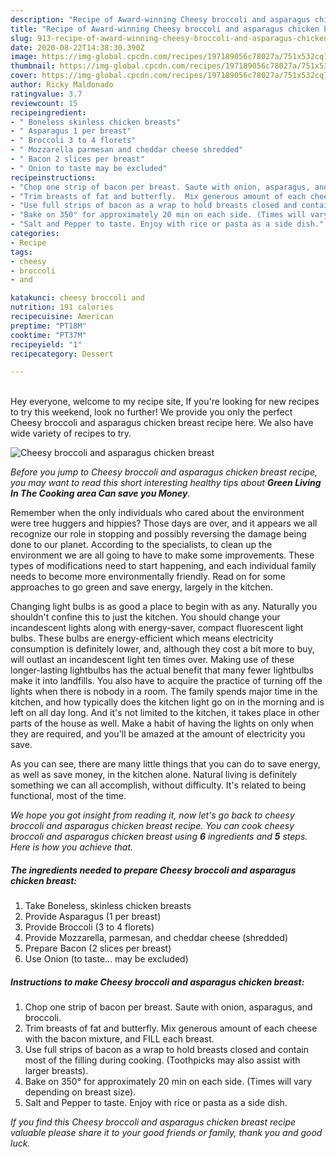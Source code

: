 ```yaml
---
description: "Recipe of Award-winning Cheesy broccoli and asparagus chicken breast"
title: "Recipe of Award-winning Cheesy broccoli and asparagus chicken breast"
slug: 913-recipe-of-award-winning-cheesy-broccoli-and-asparagus-chicken-breast
date: 2020-08-22T14:38:30.390Z
image: https://img-global.cpcdn.com/recipes/197189056c78027a/751x532cq70/cheesy-broccoli-and-asparagus-chicken-breast-recipe-main-photo.jpg
thumbnail: https://img-global.cpcdn.com/recipes/197189056c78027a/751x532cq70/cheesy-broccoli-and-asparagus-chicken-breast-recipe-main-photo.jpg
cover: https://img-global.cpcdn.com/recipes/197189056c78027a/751x532cq70/cheesy-broccoli-and-asparagus-chicken-breast-recipe-main-photo.jpg
author: Ricky Maldonado
ratingvalue: 3.7
reviewcount: 15
recipeingredient:
- " Boneless skinless chicken breasts"
- " Asparagus 1 per breast"
- " Broccoli 3 to 4 florets"
- " Mozzarella parmesan and cheddar cheese shredded"
- " Bacon 2 slices per breast"
- " Onion to taste may be excluded"
recipeinstructions:
- "Chop one strip of bacon per breast. Saute with onion, asparagus, and broccoli."
- "Trim breasts of fat and butterfly.  Mix generous amount of each cheese with the bacon mixture, and FILL each breast."
- "Use full strips of bacon as a wrap to hold breasts closed and contain most of the filling during cooking. (Toothpicks may also assist with larger breasts)."
- "Bake on 350° for approximately 20 min on each side. (Times will vary depending on breast size)."
- "Salt and Pepper to taste. Enjoy with rice or pasta as a side dish."
categories:
- Recipe
tags:
- cheesy
- broccoli
- and

katakunci: cheesy broccoli and 
nutrition: 191 calories
recipecuisine: American
preptime: "PT18M"
cooktime: "PT37M"
recipeyield: "1"
recipecategory: Dessert

---
```

<br>
Hey everyone, welcome to my recipe site, If you're looking for new recipes to try this weekend, look no further! We provide you only the perfect Cheesy broccoli and asparagus chicken breast recipe here. We also have wide variety of recipes to try.
<br>


![Cheesy broccoli and asparagus chicken breast](https://img-global.cpcdn.com/recipes/197189056c78027a/751x532cq70/cheesy-broccoli-and-asparagus-chicken-breast-recipe-main-photo.jpg)

<i>Before you jump to Cheesy broccoli and asparagus chicken breast recipe, you may want to read this short interesting healthy tips about 
<strong>Green Living In The Cooking area Can save you Money</strong>.</i>
</br>

Remember when the only individuals who cared about the environment were tree huggers and hippies? Those days are over, and it appears we all recognize our role in stopping and possibly reversing the damage being done to our planet. According to the specialists, to clean up the environment we are all going to have to make some improvements. These types of modifications need to start happening, and each individual family needs to become more environmentally friendly. Read on for some approaches to go green and save energy, largely in the kitchen.

Changing light bulbs is as good a place to begin with as any. Naturally you shouldn't confine this to just the kitchen. You should change your incandescent lights along with energy-saver, compact fluorescent light bulbs. These bulbs are energy-efficient which means electricity consumption is definitely lower, and, although they cost a bit more to buy, will outlast an incandescent light ten times over. Making use of these longer-lasting lightbulbs has the actual benefit that many fewer lightbulbs make it into landfills. You also have to acquire the practice of turning off the lights when there is nobody in a room. The family spends major time in the kitchen, and how typically does the kitchen light go on in the morning and is left on all day long. And it's not limited to the kitchen, it takes place in other parts of the house as well. Make a habit of having the lights on only when they are required, and you'll be amazed at the amount of electricity you save.

As you can see, there are many little things that you can do to save energy, as well as save money, in the kitchen alone. Natural living is definitely something we can all accomplish, without difficulty. It's related to being functional, most of the time.


<i>We hope you got insight from reading it, now let's go back to cheesy broccoli and asparagus chicken breast recipe. You can cook cheesy broccoli and asparagus chicken breast using <strong>6</strong> ingredients and <strong>5</strong> steps. Here is how you achieve that.
</i>

##### The ingredients needed to prepare Cheesy broccoli and asparagus chicken breast:

1. Take  Boneless, skinless chicken breasts
1. Provide  Asparagus (1 per breast)
1. Provide  Broccoli (3 to 4 florets)
1. Provide  Mozzarella, parmesan, and cheddar cheese (shredded)
1. Prepare  Bacon (2 slices per breast)
1. Use  Onion (to taste... may be excluded)


##### Instructions to make Cheesy broccoli and asparagus chicken breast:

1. Chop one strip of bacon per breast. Saute with onion, asparagus, and broccoli.
1. Trim breasts of fat and butterfly.  Mix generous amount of each cheese with the bacon mixture, and FILL each breast.
1. Use full strips of bacon as a wrap to hold breasts closed and contain most of the filling during cooking. (Toothpicks may also assist with larger breasts).
1. Bake on 350° for approximately 20 min on each side. (Times will vary depending on breast size).
1. Salt and Pepper to taste. Enjoy with rice or pasta as a side dish.


<i>If you find this Cheesy broccoli and asparagus chicken breast recipe valuable please share it to your good friends or family, thank you and good luck.</i>
